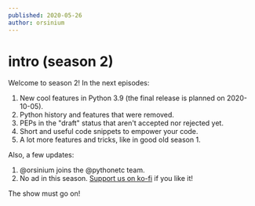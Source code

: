 ```yaml
---
published: 2020-05-26
author: orsinium
---
```


# intro (season 2)

Welcome to season 2! In the next episodes:

1. New cool features in Python 3.9 (the final release is planned on 2020-10-05).
1. Python history and features that were removed.
1. PEPs in the "draft" status that aren't accepted nor rejected yet.
1. Short and useful code snippets to empower your code.
1. A lot more features and tricks, like in good old season 1.

Also, a few updates:

1. @orsinium joins the @pythonetc team.
1. No ad in this season. [Support us on ko-fi](https://ko-fi.com/pythonetc) if you like it!

The show must go on!
